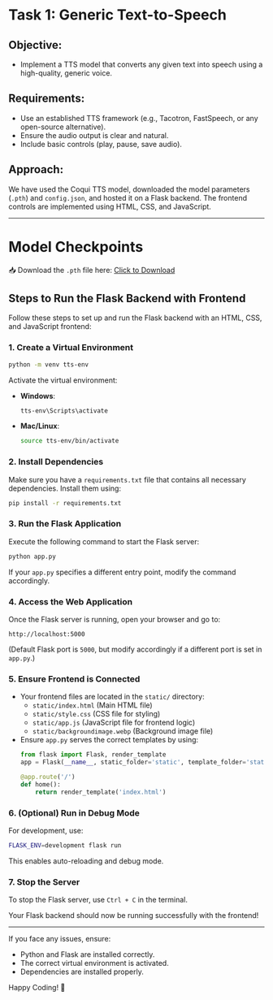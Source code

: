# Task 1: Generic Text-to-Speech

## Objective:
- Implement a TTS model that converts any given text into speech using a high-quality, generic voice.

## Requirements:
- Use an established TTS framework (e.g., Tacotron, FastSpeech, or any open-source alternative).
- Ensure the audio output is clear and natural.
- Include basic controls (play, pause, save audio).

## Approach:
We have used the Coqui TTS model, downloaded the model parameters (`.pth`) and `config.json`, and hosted it on a Flask backend. The frontend controls are implemented using HTML, CSS, and JavaScript.

---

# Model Checkpoints  
📥 Download the `.pth` file here: [Click to Download](https://drive.google.com/file/d/1GfbKO41Zb_6EhWpRzPRJZgVUJK8CuQsK/view?usp=sharing)

## Steps to Run the Flask Backend with Frontend

Follow these steps to set up and run the Flask backend with an HTML, CSS, and JavaScript frontend:

### 1. Create a Virtual Environment
```bash
python -m venv tts-env
```
Activate the virtual environment:
- **Windows**:  
  ```bash
  tts-env\Scripts\activate
  ```
- **Mac/Linux**:  
  ```bash
  source tts-env/bin/activate
  ```

### 2. Install Dependencies
Make sure you have a `requirements.txt` file that contains all necessary dependencies. Install them using:
```bash
pip install -r requirements.txt
```

### 3. Run the Flask Application
Execute the following command to start the Flask server:
```bash
python app.py
```
If your `app.py` specifies a different entry point, modify the command accordingly.

### 4. Access the Web Application
Once the Flask server is running, open your browser and go to:
```
http://localhost:5000
```
(Default Flask port is `5000`, but modify accordingly if a different port is set in `app.py`.)

### 5. Ensure Frontend is Connected
- Your frontend files are located in the `static/` directory:
  - `static/index.html` (Main HTML file)
  - `static/style.css` (CSS file for styling)
  - `static/app.js` (JavaScript file for frontend logic)
  - `static/backgroundimage.webp` (Background image file)
- Ensure `app.py` serves the correct templates by using:
  ```python
  from flask import Flask, render_template
  app = Flask(__name__, static_folder='static', template_folder='static')

  @app.route('/')
  def home():
      return render_template('index.html')
  ```

### 6. (Optional) Run in Debug Mode
For development, use:
```bash
FLASK_ENV=development flask run
```
This enables auto-reloading and debug mode.

### 7. Stop the Server
To stop the Flask server, use `Ctrl + C` in the terminal.

Your Flask backend should now be running successfully with the frontend!

---
If you face any issues, ensure:
- Python and Flask are installed correctly.
- The correct virtual environment is activated.
- Dependencies are installed properly.

Happy Coding! 🚀

